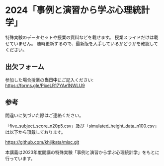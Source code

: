 # 2024「事例と演習から学ぶ心理統計学」
特殊実験のデータセットや授業の資料などを載せます。
授業スライドだけは載せていません。
随時更新するので、最新版を入手しているかどうかを確認してください。

## 出欠フォーム
参加した場合授業の**当日中**にご記入ください:
https://forms.gle/PixeLR17YAe1NWLU9

## 参考
間違いに気づいた際はご連絡ください。

「five_subject_score_n20p5.csv」及び「simulated_height_data_n100.csv」は以下から頂戴しております。

https://github.com/khijikata/misc.git

本講義は2023年度開講の特殊実験「事例と演習から学ぶ心理統計学」をもとに行っています。
